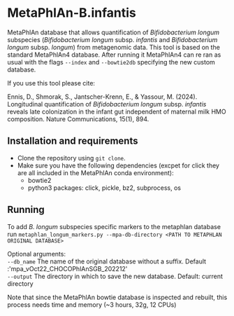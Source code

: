 # MetaPhlAn-B.infantis
MetaPhlAn database that allows quantification of _Bifidobacterium longum_ subspecies (_Bifidobacterium longum_ subsp. _infantis_ and _Bifidobacterium longum_ subsp. _longum_) from metagenomic data. 
This tool is based on the standard MetaPhlAn4 database. After running it MetaPhlAn4 can re ran as usual with the flags `--index` and `--bowtie2db` specifying the new custom database. 

If you use this tool please cite:

Ennis, D., Shmorak, S., Jantscher-Krenn, E., & Yassour, M. (2024). Longitudinal quantification of _Bifidobacterium longum_ subsp. _infantis_ reveals late colonization in the infant gut independent of maternal milk HMO composition. Nature Communications, 15(1), 894.

## Installation and requirements
* Clone the repository using `git clone`.
* Make sure you have the following dependencies (excpet for click they are all included in the MetaPhlAn conda environment):
  * bowtie2
  * python3 packages: click, pickle, bz2, subprocess, os
 
## Running
To add _B. longum_ subspecies specific markers to the metaphlan database run
`metaphlan_longum_markers.py --mpa-db-directory <PATH TO METAPHLAN ORIGINAL DATABASE>`

Optional arguments:  
`--db_name`   The name of the original database without a suffix. Default :'mpa_vOct22_CHOCOPhlAnSGB_202212'  
`--output`    The directory in which to save the new database. Default: current directory

Note that since the MetaPhlAn bowtie database is inspected and rebuilt,  this process needs time and memory (~3 hours, 32g, 12 CPUs) 
